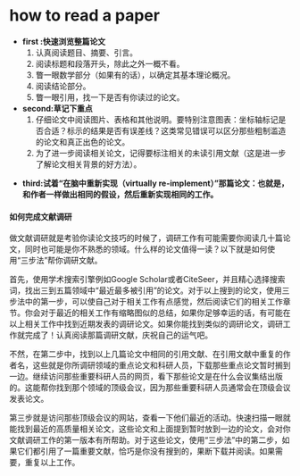 # how to read a paper

* **first :快速浏览整篇论文**
  1. 认真阅读题目、摘要、引言。
  2. 阅读标题和段落开头，除此之外一概不看。
  3. 瞥一眼数学部分（如果有的话），以确定其基本理论概况。
  4. 阅读结论部分。
  5. 瞥一眼引用，找一下是否有你读过的论文。
* **second:草记下重点**
  1. 仔细论文中阅读图片、表格和其他说明。要特别注意图表：坐标轴标记是否合适？标示的结果是否有误差线？这类常见错误可以区分那些粗制滥造的论文和真正出色的论文。
  2. 为了进一步阅读相关论文，记得要标注相关的未读引用文献（这是进一步了解论文相关背景的好方法）。

- **third:试着“在脑中重新实现（virtually re-implement）”那篇论文：也就是，和作者一样做出相同的假设，然后重新实现相同的工作。**

#### 如何完成文献调研

做文献调研就是考验你读论文技巧的时候了，调研工作有可能需要你阅读几十篇论文，同时也可能是你不熟悉的领域。什么样的论文值得一读？以下就是如何使用“三步法”帮你调研文献。

首先，使用学术搜索引擎例如Google Scholar或者CiteSeer，并且精心选择搜索词，找出三到五篇领域中“最近最多被引用”的论文。对于以上搜到的论文，使用三步法中的第一步，可以使自己对于相关工作有点感觉，然后阅读它们的相关工作章节。你会对于最近的相关工作有缩略图似的总结，如果你足够幸运的话，有可能在以上相关工作中找到近期发表的调研论文。如果你能找到类似的调研论文，调研工作就完成了！认真阅读那篇调研文献，庆祝自己的运气吧。

不然，在第二步中，找到以上几篇论文中相同的引用文献、在引用文献中重复的作者名，这些就是你所调研领域的重点论文和科研人员，下载那些重点论文暂时搁到一边。继续访问那些重要科研人员的网页，看下那些论文是在什么会议集结出版的。这能帮你找到那个领域的顶级会议，因为那些重要科研人员通常会在顶级会议发表论文。

第三步就是访问那些顶级会议的网站，查看一下他们最近的活动。快速扫描一眼就能找到最近的高质量相关论文，这些论文和上面提到暂时放到一边的论文，会对你文献调研工作的第一版本有所帮助。对于这些论文，使用“三步法”中的第二步，如果它们都引用了一篇重要文献，恰巧是你没有搜到的，果断下载并阅读。如果需要，重复以上工作。
